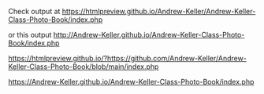 Check output at https://htmlpreview.github.io/Andrew-Keller/Andrew-Keller-Class-Photo-Book/index.php 

or this output http://Andrew-Keller.github.io/Andrew-Keller-Class-Photo-Book/index.php

https://htmlpreview.github.io/?https://github.com/Andrew-Keller/Andrew-Keller-Class-Photo-Book/blob/main/index.php

https://Andrew-Keller.github.io/Andrew-Keller-Class-Photo-Book/index.php
